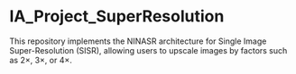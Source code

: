 # IA_Project_SuperResolution
This repository implements the NINASR architecture for Single Image Super-Resolution (SISR), allowing users to upscale images by factors such as 2×, 3×, or 4×.
